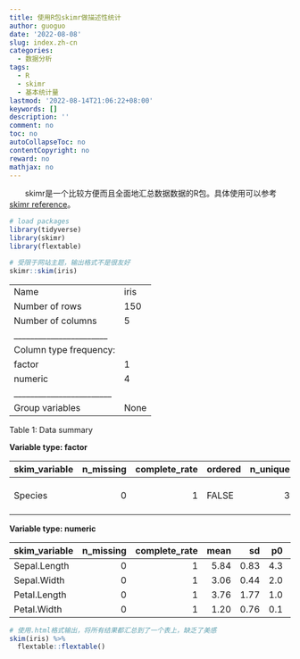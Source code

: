 ```yaml
---
title: 使用R包skimr做描述性统计
author: guoguo
date: '2022-08-08'
slug: index.zh-cn
categories:
  - 数据分析
tags:
  - R
  - skimr
  - 基本统计量
lastmod: '2022-08-14T21:06:22+08:00'
keywords: []
description: ''
comment: no
toc: no
autoCollapseToc: no
contentCopyright: no
reward: no
mathjax: no
---
```


<link href="/rmarkdown-libs/tabwid/tabwid.css" rel="stylesheet" />
<link href="/rmarkdown-libs/tabwid/scrool.css" rel="stylesheet" />
<p style="text-indent:2em;font-size:;font-family:;">
skimr是一个比较方便而且全面地汇总数据数据的R包。具体使用可以参考 <a href="https://docs.ropensci.org/skimr/reference/index.html">skimr reference</a>。
</p>
<!--more-->

``` r
# load packages
library(tidyverse)
library(skimr)
library(flextable)

# 受限于网站主题，输出格式不是很友好
skimr::skim(iris)
```

|                                                  |      |
|:-------------------------------------------------|:-----|
| Name                                             | iris |
| Number of rows                                   | 150  |
| Number of columns                                | 5    |
| \_\_\_\_\_\_\_\_\_\_\_\_\_\_\_\_\_\_\_\_\_\_\_   |      |
| Column type frequency:                           |      |
| factor                                           | 1    |
| numeric                                          | 4    |
| \_\_\_\_\_\_\_\_\_\_\_\_\_\_\_\_\_\_\_\_\_\_\_\_ |      |
| Group variables                                  | None |

Table 1: Data summary

**Variable type: factor**

| skim\_variable | n\_missing | complete\_rate | ordered | n\_unique | top\_counts               |
|:---------------|-----------:|---------------:|:--------|----------:|:--------------------------|
| Species        |          0 |              1 | FALSE   |         3 | set: 50, ver: 50, vir: 50 |

**Variable type: numeric**

| skim\_variable | n\_missing | complete\_rate | mean |   sd |  p0 | p25 |  p50 | p75 | p100 | hist  |
|:---------------|-----------:|---------------:|-----:|-----:|----:|----:|-----:|----:|-----:|:------|
| Sepal.Length   |          0 |              1 | 5.84 | 0.83 | 4.3 | 5.1 | 5.80 | 6.4 |  7.9 | ▆▇▇▅▂ |
| Sepal.Width    |          0 |              1 | 3.06 | 0.44 | 2.0 | 2.8 | 3.00 | 3.3 |  4.4 | ▁▆▇▂▁ |
| Petal.Length   |          0 |              1 | 3.76 | 1.77 | 1.0 | 1.6 | 4.35 | 5.1 |  6.9 | ▇▁▆▇▂ |
| Petal.Width    |          0 |              1 | 1.20 | 0.76 | 0.1 | 0.3 | 1.30 | 1.8 |  2.5 | ▇▁▇▅▃ |

``` r
# 使用.html格式输出，将所有结果都汇总到了一个表上，缺乏了美感
skim(iris) %>% 
  flextable::flextable()
```

<template id="8e4e99fa-00e9-469e-9544-057ca3d7f216"><style>
.tabwid table{
  border-spacing:0px !important;
  border-collapse:collapse;
  line-height:1;
  margin-left:auto;
  margin-right:auto;
  border-width: 0;
  display: table;
  margin-top: 1.275em;
  margin-bottom: 1.275em;
  border-color: transparent;
}
.tabwid_left table{
  margin-left:0;
}
.tabwid_right table{
  margin-right:0;
}
.tabwid td {
    padding: 0;
}
.tabwid a {
  text-decoration: none;
}
.tabwid thead {
    background-color: transparent;
}
.tabwid tfoot {
    background-color: transparent;
}
.tabwid table tr {
background-color: transparent;
}
</style><div class="tabwid"><style>.cl-554ef190{}.cl-554707dc{font-family:'Arial';font-size:11pt;font-weight:normal;font-style:normal;text-decoration:none;color:rgba(0, 0, 0, 1.00);background-color:transparent;}.cl-554729c4{margin:0;text-align:left;border-bottom: 0 solid rgba(0, 0, 0, 1.00);border-top: 0 solid rgba(0, 0, 0, 1.00);border-left: 0 solid rgba(0, 0, 0, 1.00);border-right: 0 solid rgba(0, 0, 0, 1.00);padding-bottom:5pt;padding-top:5pt;padding-left:5pt;padding-right:5pt;line-height: 1;background-color:transparent;}.cl-554729c5{margin:0;text-align:right;border-bottom: 0 solid rgba(0, 0, 0, 1.00);border-top: 0 solid rgba(0, 0, 0, 1.00);border-left: 0 solid rgba(0, 0, 0, 1.00);border-right: 0 solid rgba(0, 0, 0, 1.00);padding-bottom:5pt;padding-top:5pt;padding-left:5pt;padding-right:5pt;line-height: 1;background-color:transparent;}.cl-554777bc{width:54pt;background-color:transparent;vertical-align: middle;border-bottom: 0 solid rgba(0, 0, 0, 1.00);border-top: 0 solid rgba(0, 0, 0, 1.00);border-left: 0 solid rgba(0, 0, 0, 1.00);border-right: 0 solid rgba(0, 0, 0, 1.00);margin-bottom:0;margin-top:0;margin-left:0;margin-right:0;}.cl-554777bd{width:54pt;background-color:transparent;vertical-align: middle;border-bottom: 0 solid rgba(0, 0, 0, 1.00);border-top: 0 solid rgba(0, 0, 0, 1.00);border-left: 0 solid rgba(0, 0, 0, 1.00);border-right: 0 solid rgba(0, 0, 0, 1.00);margin-bottom:0;margin-top:0;margin-left:0;margin-right:0;}.cl-554777be{width:54pt;background-color:transparent;vertical-align: middle;border-bottom: 2pt solid rgba(102, 102, 102, 1.00);border-top: 0 solid rgba(0, 0, 0, 1.00);border-left: 0 solid rgba(0, 0, 0, 1.00);border-right: 0 solid rgba(0, 0, 0, 1.00);margin-bottom:0;margin-top:0;margin-left:0;margin-right:0;}.cl-554777bf{width:54pt;background-color:transparent;vertical-align: middle;border-bottom: 2pt solid rgba(102, 102, 102, 1.00);border-top: 0 solid rgba(0, 0, 0, 1.00);border-left: 0 solid rgba(0, 0, 0, 1.00);border-right: 0 solid rgba(0, 0, 0, 1.00);margin-bottom:0;margin-top:0;margin-left:0;margin-right:0;}.cl-554777c0{width:54pt;background-color:transparent;vertical-align: middle;border-bottom: 2pt solid rgba(102, 102, 102, 1.00);border-top: 2pt solid rgba(102, 102, 102, 1.00);border-left: 0 solid rgba(0, 0, 0, 1.00);border-right: 0 solid rgba(0, 0, 0, 1.00);margin-bottom:0;margin-top:0;margin-left:0;margin-right:0;}.cl-554777c1{width:54pt;background-color:transparent;vertical-align: middle;border-bottom: 2pt solid rgba(102, 102, 102, 1.00);border-top: 2pt solid rgba(102, 102, 102, 1.00);border-left: 0 solid rgba(0, 0, 0, 1.00);border-right: 0 solid rgba(0, 0, 0, 1.00);margin-bottom:0;margin-top:0;margin-left:0;margin-right:0;}</style><table class='cl-554ef190'>
<thead><tr style="overflow-wrap:break-word;"><td class="cl-554777c1"><p class="cl-554729c4"><span class="cl-554707dc">skim_type</span></p></td><td class="cl-554777c1"><p class="cl-554729c4"><span class="cl-554707dc">skim_variable</span></p></td><td class="cl-554777c0"><p class="cl-554729c5"><span class="cl-554707dc">n_missing</span></p></td><td class="cl-554777c0"><p class="cl-554729c5"><span class="cl-554707dc">complete_rate</span></p></td><td class="cl-554777c0"><p class="cl-554729c5"><span class="cl-554707dc">factor.ordered</span></p></td><td class="cl-554777c0"><p class="cl-554729c5"><span class="cl-554707dc">factor.n_unique</span></p></td><td class="cl-554777c1"><p class="cl-554729c4"><span class="cl-554707dc">factor.top_counts</span></p></td><td class="cl-554777c0"><p class="cl-554729c5"><span class="cl-554707dc">numeric.mean</span></p></td><td class="cl-554777c0"><p class="cl-554729c5"><span class="cl-554707dc">numeric.sd</span></p></td><td class="cl-554777c0"><p class="cl-554729c5"><span class="cl-554707dc">numeric.p0</span></p></td><td class="cl-554777c0"><p class="cl-554729c5"><span class="cl-554707dc">numeric.p25</span></p></td><td class="cl-554777c0"><p class="cl-554729c5"><span class="cl-554707dc">numeric.p50</span></p></td><td class="cl-554777c0"><p class="cl-554729c5"><span class="cl-554707dc">numeric.p75</span></p></td><td class="cl-554777c0"><p class="cl-554729c5"><span class="cl-554707dc">numeric.p100</span></p></td><td class="cl-554777c1"><p class="cl-554729c4"><span class="cl-554707dc">numeric.hist</span></p></td></tr></thead><tbody><tr style="overflow-wrap:break-word;"><td class="cl-554777bd"><p class="cl-554729c4"><span class="cl-554707dc">factor</span></p></td><td class="cl-554777bd"><p class="cl-554729c4"><span class="cl-554707dc">Species</span></p></td><td class="cl-554777bc"><p class="cl-554729c5"><span class="cl-554707dc">0</span></p></td><td class="cl-554777bc"><p class="cl-554729c5"><span class="cl-554707dc">1</span></p></td><td class="cl-554777bc"><p class="cl-554729c5"><span class="cl-554707dc">FALSE</span></p></td><td class="cl-554777bc"><p class="cl-554729c5"><span class="cl-554707dc">3</span></p></td><td class="cl-554777bd"><p class="cl-554729c4"><span class="cl-554707dc">set: 50, ver: 50, vir: 50</span></p></td><td class="cl-554777bc"><p class="cl-554729c5"><span class="cl-554707dc"></span></p></td><td class="cl-554777bc"><p class="cl-554729c5"><span class="cl-554707dc"></span></p></td><td class="cl-554777bc"><p class="cl-554729c5"><span class="cl-554707dc"></span></p></td><td class="cl-554777bc"><p class="cl-554729c5"><span class="cl-554707dc"></span></p></td><td class="cl-554777bc"><p class="cl-554729c5"><span class="cl-554707dc"></span></p></td><td class="cl-554777bc"><p class="cl-554729c5"><span class="cl-554707dc"></span></p></td><td class="cl-554777bc"><p class="cl-554729c5"><span class="cl-554707dc"></span></p></td><td class="cl-554777bd"><p class="cl-554729c4"><span class="cl-554707dc"></span></p></td></tr><tr style="overflow-wrap:break-word;"><td class="cl-554777bd"><p class="cl-554729c4"><span class="cl-554707dc">numeric</span></p></td><td class="cl-554777bd"><p class="cl-554729c4"><span class="cl-554707dc">Sepal.Length</span></p></td><td class="cl-554777bc"><p class="cl-554729c5"><span class="cl-554707dc">0</span></p></td><td class="cl-554777bc"><p class="cl-554729c5"><span class="cl-554707dc">1</span></p></td><td class="cl-554777bc"><p class="cl-554729c5"><span class="cl-554707dc"></span></p></td><td class="cl-554777bc"><p class="cl-554729c5"><span class="cl-554707dc"></span></p></td><td class="cl-554777bd"><p class="cl-554729c4"><span class="cl-554707dc"></span></p></td><td class="cl-554777bc"><p class="cl-554729c5"><span class="cl-554707dc">5.843333</span></p></td><td class="cl-554777bc"><p class="cl-554729c5"><span class="cl-554707dc">0.8280661</span></p></td><td class="cl-554777bc"><p class="cl-554729c5"><span class="cl-554707dc">4.3</span></p></td><td class="cl-554777bc"><p class="cl-554729c5"><span class="cl-554707dc">5.1</span></p></td><td class="cl-554777bc"><p class="cl-554729c5"><span class="cl-554707dc">5.80</span></p></td><td class="cl-554777bc"><p class="cl-554729c5"><span class="cl-554707dc">6.4</span></p></td><td class="cl-554777bc"><p class="cl-554729c5"><span class="cl-554707dc">7.9</span></p></td><td class="cl-554777bd"><p class="cl-554729c4"><span class="cl-554707dc">▆▇▇▅▂</span></p></td></tr><tr style="overflow-wrap:break-word;"><td class="cl-554777bd"><p class="cl-554729c4"><span class="cl-554707dc">numeric</span></p></td><td class="cl-554777bd"><p class="cl-554729c4"><span class="cl-554707dc">Sepal.Width</span></p></td><td class="cl-554777bc"><p class="cl-554729c5"><span class="cl-554707dc">0</span></p></td><td class="cl-554777bc"><p class="cl-554729c5"><span class="cl-554707dc">1</span></p></td><td class="cl-554777bc"><p class="cl-554729c5"><span class="cl-554707dc"></span></p></td><td class="cl-554777bc"><p class="cl-554729c5"><span class="cl-554707dc"></span></p></td><td class="cl-554777bd"><p class="cl-554729c4"><span class="cl-554707dc"></span></p></td><td class="cl-554777bc"><p class="cl-554729c5"><span class="cl-554707dc">3.057333</span></p></td><td class="cl-554777bc"><p class="cl-554729c5"><span class="cl-554707dc">0.4358663</span></p></td><td class="cl-554777bc"><p class="cl-554729c5"><span class="cl-554707dc">2.0</span></p></td><td class="cl-554777bc"><p class="cl-554729c5"><span class="cl-554707dc">2.8</span></p></td><td class="cl-554777bc"><p class="cl-554729c5"><span class="cl-554707dc">3.00</span></p></td><td class="cl-554777bc"><p class="cl-554729c5"><span class="cl-554707dc">3.3</span></p></td><td class="cl-554777bc"><p class="cl-554729c5"><span class="cl-554707dc">4.4</span></p></td><td class="cl-554777bd"><p class="cl-554729c4"><span class="cl-554707dc">▁▆▇▂▁</span></p></td></tr><tr style="overflow-wrap:break-word;"><td class="cl-554777bd"><p class="cl-554729c4"><span class="cl-554707dc">numeric</span></p></td><td class="cl-554777bd"><p class="cl-554729c4"><span class="cl-554707dc">Petal.Length</span></p></td><td class="cl-554777bc"><p class="cl-554729c5"><span class="cl-554707dc">0</span></p></td><td class="cl-554777bc"><p class="cl-554729c5"><span class="cl-554707dc">1</span></p></td><td class="cl-554777bc"><p class="cl-554729c5"><span class="cl-554707dc"></span></p></td><td class="cl-554777bc"><p class="cl-554729c5"><span class="cl-554707dc"></span></p></td><td class="cl-554777bd"><p class="cl-554729c4"><span class="cl-554707dc"></span></p></td><td class="cl-554777bc"><p class="cl-554729c5"><span class="cl-554707dc">3.758000</span></p></td><td class="cl-554777bc"><p class="cl-554729c5"><span class="cl-554707dc">1.7652982</span></p></td><td class="cl-554777bc"><p class="cl-554729c5"><span class="cl-554707dc">1.0</span></p></td><td class="cl-554777bc"><p class="cl-554729c5"><span class="cl-554707dc">1.6</span></p></td><td class="cl-554777bc"><p class="cl-554729c5"><span class="cl-554707dc">4.35</span></p></td><td class="cl-554777bc"><p class="cl-554729c5"><span class="cl-554707dc">5.1</span></p></td><td class="cl-554777bc"><p class="cl-554729c5"><span class="cl-554707dc">6.9</span></p></td><td class="cl-554777bd"><p class="cl-554729c4"><span class="cl-554707dc">▇▁▆▇▂</span></p></td></tr><tr style="overflow-wrap:break-word;"><td class="cl-554777be"><p class="cl-554729c4"><span class="cl-554707dc">numeric</span></p></td><td class="cl-554777be"><p class="cl-554729c4"><span class="cl-554707dc">Petal.Width</span></p></td><td class="cl-554777bf"><p class="cl-554729c5"><span class="cl-554707dc">0</span></p></td><td class="cl-554777bf"><p class="cl-554729c5"><span class="cl-554707dc">1</span></p></td><td class="cl-554777bf"><p class="cl-554729c5"><span class="cl-554707dc"></span></p></td><td class="cl-554777bf"><p class="cl-554729c5"><span class="cl-554707dc"></span></p></td><td class="cl-554777be"><p class="cl-554729c4"><span class="cl-554707dc"></span></p></td><td class="cl-554777bf"><p class="cl-554729c5"><span class="cl-554707dc">1.199333</span></p></td><td class="cl-554777bf"><p class="cl-554729c5"><span class="cl-554707dc">0.7622377</span></p></td><td class="cl-554777bf"><p class="cl-554729c5"><span class="cl-554707dc">0.1</span></p></td><td class="cl-554777bf"><p class="cl-554729c5"><span class="cl-554707dc">0.3</span></p></td><td class="cl-554777bf"><p class="cl-554729c5"><span class="cl-554707dc">1.30</span></p></td><td class="cl-554777bf"><p class="cl-554729c5"><span class="cl-554707dc">1.8</span></p></td><td class="cl-554777bf"><p class="cl-554729c5"><span class="cl-554707dc">2.5</span></p></td><td class="cl-554777be"><p class="cl-554729c4"><span class="cl-554707dc">▇▁▇▅▃</span></p></td></tr></tbody></table></div></template>
<div class="flextable-shadow-host" id="323d5b0d-810b-4926-a5a2-cbb47c884602"></div>
<script>
var dest = document.getElementById("323d5b0d-810b-4926-a5a2-cbb47c884602");
var template = document.getElementById("8e4e99fa-00e9-469e-9544-057ca3d7f216");
var caption = template.content.querySelector("caption");
if(caption) {
  caption.style.cssText = "display:block;text-align:center;";
  var newcapt = document.createElement("p");
  newcapt.appendChild(caption)
  dest.parentNode.insertBefore(newcapt, dest.previousSibling);
}
var fantome = dest.attachShadow({mode: 'open'});
var templateContent = template.content;
fantome.appendChild(templateContent);
</script>
